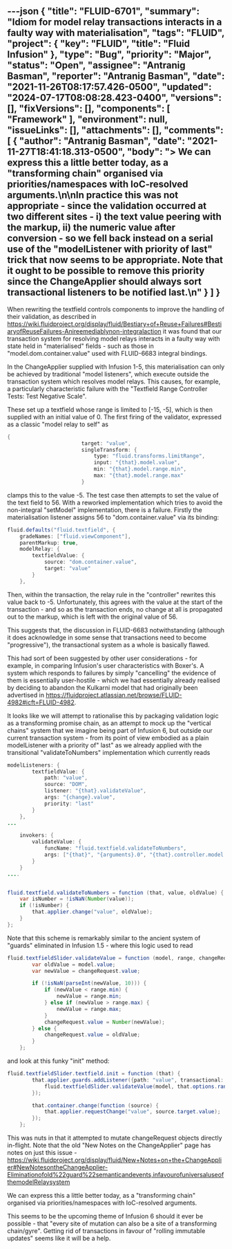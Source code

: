 ---json
{
  "title": "FLUID-6701",
  "summary": "Idiom for model relay transactions interacts in a faulty way with materialisation",
  "tags": "FLUID",
  "project": {
    "key": "FLUID",
    "title": "Fluid Infusion"
  },
  "type": "Bug",
  "priority": "Major",
  "status": "Open",
  "assignee": "Antranig Basman",
  "reporter": "Antranig Basman",
  "date": "2021-11-26T08:17:57.426-0500",
  "updated": "2024-07-17T08:08:28.423-0400",
  "versions": [],
  "fixVersions": [],
  "components": [
    "Framework"
  ],
  "environment": null,
  "issueLinks": [],
  "attachments": [],
  "comments": [
    {
      "author": "Antranig Basman",
      "date": "2021-11-27T18:41:18.313-0500",
      "body": "> We can express this a little better today, as a \"transforming chain\" organised via priorities/namespaces with IoC-resolved arguments.\n\nIn practice this was not appropriate - since the validation occurred at two different sites - i) the text value peering with the markup, ii) the numeric value after conversion - so we fell back instead on a serial use of the \"modelListener with priority of last\" trick that now seems to be appropriate. Note that it ought to be possible to remove this priority since the ChangeApplier should always sort transactional listeners to be notified last.\n"
    }
  ]
}
---
When rewriting the textfield controls components to improve the handling of their validation, as described in <https://wiki.fluidproject.org/display/fluid/Bestiary+of+Reuse+Failures#BestiaryofReuseFailures-Anireemediablynon-integralaction> it was found that our transaction system for resolving model relays interacts in a faulty way with state held in "materialised" fields - such as those in "model.dom.container.value" used with FLUID-6683 integral bindings.

In the ChangeApplier supplied with Infusion 1-5, this materialisation can only be achieved by traditional "model listeners", which execute outside the transaction system which resolves model relays. This causes, for example, a particularly characteristic failure with the "Textfield Range Controller Tests: Test Negative Scale".

These set up a textfield whose range is limited to \[-15, -5], which is then supplied with an initial value of 0. The first firing of the validator, expressed as a classic "model relay to self" as

```java
{
                        target: "value",
                        singleTransform: {
                            type: "fluid.transforms.limitRange",
                            input: "{that}.model.value",
                            min: "{that}.model.range.min",
                            max: "{that}.model.range.max"
                        }
```

clamps this to the value -5. The test case then attempts to set the value of the text field to 56. With a reworked implementation which tries to avoid the non-integral "setModel" implementation, there is a failure. Firstly the materialisation listener assigns 56 to "dom.container.value" via its binding:

```java
fluid.defaults("fluid.textfield", {
    gradeNames: ["fluid.viewComponent"],
    parentMarkup: true,
    modelRelay: {
        textfieldValue: {
            source: "dom.container.value",
            target: "value"
        }
    },
```

Then, within the transaction, the relay rule in the "controller" rewrites this value back to -5. Unfortunately, this agrees with the value at the start of the transaction - and so as the transaction ends, no change at all is propagated out to the markup, which is left with the original value of 56.

This suggests that, the discussion in FLUID-6683 notwithstanding (although it does acknowledge in some sense that transactions need to become "progressive"), the transactional system as a whole is basically flawed.

This had sort of been suggested by other user considerations - for example, in comparing Infusion's user characteristics with Boxer's. A system which responds to failures by simply "cancelling" the evidence of them is essentially user-hostile - which we had essentially already realised by deciding to abandon the Kulkarni model that had originally been advertised in <https://fluidproject.atlassian.net/browse/FLUID-4982#icft=FLUID-4982>.

It looks like we will attempt to rationalise this by packaging validation logic as a transforming promise chain, as an attempt to mock up the "vertical chains" system that we imagine being part of Infusion 6, but outside our current transaction system - from its point of view embodied as a plain modelListener with a priority of" last" as we already applied with the transitional "validateToNumbers" implementation which currently reads

```java
modelListeners: {
        textfieldValue: {
            path: "value",
            source: "DOM",
            listener: "{that}.validateValue",
            args: "{change}.value",
            priority: "last"
        }
    },
...

    invokers: {
        validateValue: {
            funcName: "fluid.textfield.validateToNumbers",
            args: ["{that}", "{arguments}.0", "{that}.controller.model.value"]
        }
    }
....


fluid.textfield.validateToNumbers = function (that, value, oldValue) {
    var isNumber = !isNaN(Number(value));
    if (!isNumber) {
        that.applier.change("value", oldValue);
    }
};
```

Note that this scheme is remarkably similar to the ancient system of "guards" eliminated in Infusion 1.5 - where this logic used to read

```java
fluid.textfieldSlider.validateValue = function (model, range, changeRequest) {
        var oldValue = model.value;
        var newValue = changeRequest.value;

        if (!isNaN(parseInt(newValue, 10))) {
            if (newValue < range.min) {
                newValue = range.min;
            } else if (newValue > range.max) {
                newValue = range.max;
            }
            changeRequest.value = Number(newValue);
        } else {
            changeRequest.value = oldValue;
        }
    };
```

and look at this funky "init" method:

```java
fluid.textfieldSlider.textfield.init = function (that) {
        that.applier.guards.addListener({path: "value", transactional: true}, function (model, changeRequest) {
            fluid.textfieldSlider.validateValue(model, that.options.range, changeRequest);
        });

        that.container.change(function (source) {
            that.applier.requestChange("value", source.target.value);
        });
    };
```

This was nuts in that it attempted to mutate changeRequest objects directly in-flight. Note that the old "New Notes on the ChangeApplier" page has notes on just this issue - <https://wiki.fluidproject.org/display/fluid/New+Notes+on+the+ChangeApplier#NewNotesontheChangeApplier-Eliminationofold%22guard%22semanticandevents,infavourofuniversaluseofthemodelRelaysystem>

We can express this a little better today, as a "transforming chain" organised via priorities/namespaces with IoC-resolved arguments.

This seems to be the upcoming theme of Infusion 6 should it ever be possible - that "every site of mutation can also be a site of a transforming chain/gyre". Getting rid of transactions in favour of "rolling immutable updates" seems like it will be a help.

        